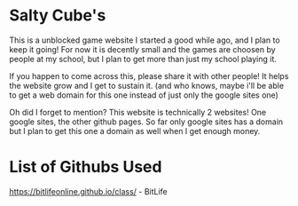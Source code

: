 # Salty Cube's
This is a unblocked game website I started a good while ago, and I plan to keep it going!
For now it is decently small and the games are choosen by people at my school, but I plan to get more than just my school playing it.

If you happen to come across this, please share it with other people! It helps the website grow and I get to sustain it.
(and who knows, maybe i'll be able to get a web domain for this one instead of just only the google sites one)

Oh did I forget to mention? This website is technically 2 websites! One google sites, the other github pages. So far only google sites has a domain but I plan to get this one a domain as well when I get enough money.

# List of Githubs Used
https://bitlifeonline.github.io/class/ - BitLife
